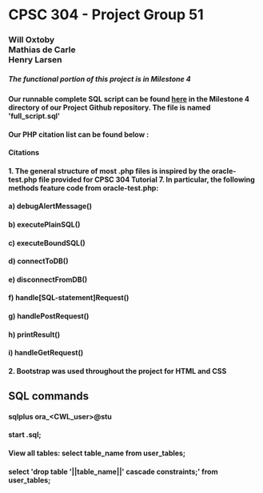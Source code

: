 <h1>CPSC 304 - Project Group 51</h1>
<h3>Will Oxtoby </br>
Mathias de Carle </br>
Henry Larsen </br>
</h3>

##### The functional portion of this project is in Milestone 4

#### Our runnable complete SQL script can be found [here](https://github.students.cs.ubc.ca/CPSC304-2022W-T1/project_h3z2b_k4k3b_k7j3b/blob/main/Milestone%204/full_script.sql) in the Milestone 4 directory of our Project Github repository. The file is named 'full_script.sql'
  
#### Our PHP citation list can be found below :

#### Citations
#### 1. The general structure of most .php files is inspired by the oracle-test.php file provided for CPSC 304 Tutorial 7. In particular, the following methods feature code from oracle-test.php:
####        a) debugAlertMessage()
####        b) executePlainSQL()
####        c) executeBoundSQL()
####        d) connectToDB()
####        e) disconnectFromDB()
####        f) handle[SQL-statement]Request()
####        g) handlePostRequest()
####        h) printResult()
####        i) handleGetRequest()
#### 2. Bootstrap was used throughout the project for HTML and CSS

## SQL commands
#### sqlplus ora_<CWL_user>@stu
#### start <filename>.sql;
#### View all tables: select table_name from user_tables;
#### select 'drop table '||table_name||' cascade constraints;' from user_tables;
